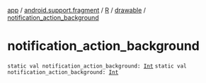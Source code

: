 [app](../../../index.md) / [android.support.fragment](../../index.md) / [R](../index.md) / [drawable](index.md) / [notification_action_background](.)

# notification_action_background

`static val notification_action_background: `[`Int`](https://kotlinlang.org/api/latest/jvm/stdlib/kotlin/-int/index.html)
`static val notification_action_background: `[`Int`](https://kotlinlang.org/api/latest/jvm/stdlib/kotlin/-int/index.html)